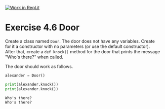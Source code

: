 [![Work in Repl.it](https://classroom.github.com/assets/work-in-replit-14baed9a392b3a25080506f3b7b6d57f295ec2978f6f33ec97e36a161684cbe9.svg)](https://classroom.github.com/online_ide?assignment_repo_id=5938147&assignment_repo_type=AssignmentRepo)
# Exercise 4.6 Door

Create a class named `Door`. The door does not have any variables. Create for it a constructor with no parameters (or use the default constructor). After that, create a `def knock()` method for the door that prints the message "Who's there?" when called.

The door should work as follows.

```python
alexander = Door()

print(alexander.knock())
print(alexander.knock())
```

```plaintext
Who's there?
Who's there?
```
